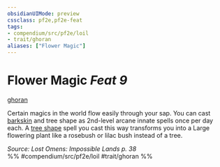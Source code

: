 ```yaml
---
obsidianUIMode: preview
cssclass: pf2e,pf2e-feat
tags:
- compendium/src/pf2e/loil
- trait/ghoran
aliases: ["Flower Magic"]
---
```

# Flower Magic  *Feat 9*  
[ghoran](rules/traits/ghoran-loil.md)  


Certain magics in the world flow easily through your sap. You can cast [barkskin](compendium/spells/barkskin.md) and tree shape as 2nd-level arcane innate spells once per day each. A [tree shape](compendium/spells/tree-shape.md) spell you cast this way transforms you into a Large flowering plant like a rosebush or lilac bush instead of a tree.

*Source: Lost Omens: Impossible Lands p. 38*  
%% #compendium/src/pf2e/loil #trait/ghoran %%